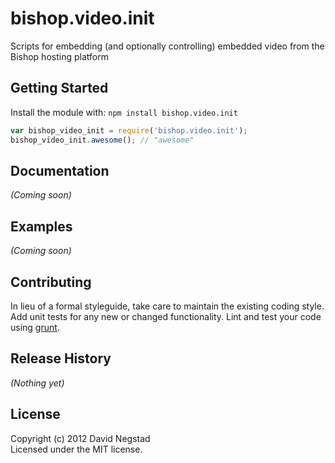 # bishop.video.init

Scripts for embedding (and optionally controlling) embedded video from the Bishop hosting platform

## Getting Started
Install the module with: `npm install bishop.video.init`

```javascript
var bishop_video_init = require('bishop.video.init');
bishop_video_init.awesome(); // "awesome"
```

## Documentation
_(Coming soon)_

## Examples
_(Coming soon)_

## Contributing
In lieu of a formal styleguide, take care to maintain the existing coding style. Add unit tests for any new or changed functionality. Lint and test your code using [grunt](https://github.com/cowboy/grunt).

## Release History
_(Nothing yet)_

## License
Copyright (c) 2012 David Negstad  
Licensed under the MIT license.
